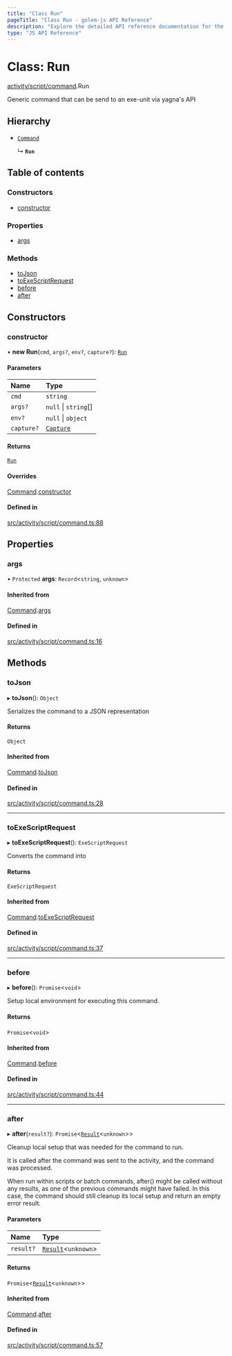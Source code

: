 ```yaml
---
title: "Class Run"
pageTitle: "Class Run - golem-js API Reference"
description: "Explore the detailed API reference documentation for the Class Run within the golem-js SDK for the Golem Network."
type: "JS API Reference"
---
```

# Class: Run

[activity/script/command](../modules/activity_script_command).Run

Generic command that can be send to an exe-unit via yagna's API

## Hierarchy

- [`Command`](activity_script_command.Command)

  ↳ **`Run`**

## Table of contents

### Constructors

- [constructor](activity_script_command.Run#constructor)

### Properties

- [args](activity_script_command.Run#args)

### Methods

- [toJson](activity_script_command.Run#tojson)
- [toExeScriptRequest](activity_script_command.Run#toexescriptrequest)
- [before](activity_script_command.Run#before)
- [after](activity_script_command.Run#after)

## Constructors

### constructor

• **new Run**(`cmd`, `args?`, `env?`, `capture?`): [`Run`](activity_script_command.Run)

#### Parameters

| Name | Type |
| :------ | :------ |
| `cmd` | `string` |
| `args?` | ``null`` \| `string`[] |
| `env?` | ``null`` \| `object` |
| `capture?` | [`Capture`](../modules/activity_script_command#capture) |

#### Returns

[`Run`](activity_script_command.Run)

#### Overrides

[Command](activity_script_command.Command).[constructor](activity_script_command.Command#constructor)

#### Defined in

[src/activity/script/command.ts:88](https://github.com/golemfactory/golem-js/blob/570126bc/src/activity/script/command.ts#L88)

## Properties

### args

• `Protected` **args**: `Record`\<`string`, `unknown`\>

#### Inherited from

[Command](activity_script_command.Command).[args](activity_script_command.Command#args)

#### Defined in

[src/activity/script/command.ts:16](https://github.com/golemfactory/golem-js/blob/570126bc/src/activity/script/command.ts#L16)

## Methods

### toJson

▸ **toJson**(): `Object`

Serializes the command to a JSON representation

#### Returns

`Object`

#### Inherited from

[Command](activity_script_command.Command).[toJson](activity_script_command.Command#tojson)

#### Defined in

[src/activity/script/command.ts:28](https://github.com/golemfactory/golem-js/blob/570126bc/src/activity/script/command.ts#L28)

___

### toExeScriptRequest

▸ **toExeScriptRequest**(): `ExeScriptRequest`

Converts the command into

#### Returns

`ExeScriptRequest`

#### Inherited from

[Command](activity_script_command.Command).[toExeScriptRequest](activity_script_command.Command#toexescriptrequest)

#### Defined in

[src/activity/script/command.ts:37](https://github.com/golemfactory/golem-js/blob/570126bc/src/activity/script/command.ts#L37)

___

### before

▸ **before**(): `Promise`\<`void`\>

Setup local environment for executing this command.

#### Returns

`Promise`\<`void`\>

#### Inherited from

[Command](activity_script_command.Command).[before](activity_script_command.Command#before)

#### Defined in

[src/activity/script/command.ts:44](https://github.com/golemfactory/golem-js/blob/570126bc/src/activity/script/command.ts#L44)

___

### after

▸ **after**(`result?`): `Promise`\<[`Result`](activity_results.Result)\<`unknown`\>\>

Cleanup local setup that was needed for the command to run.

It is called after the command was sent to the activity, and the command was processed.

When run within scripts or batch commands, after() might be called without any results, as one of the previous
commands might have failed. In this case, the command should still cleanup its local setup and return an empty
error result.

#### Parameters

| Name | Type |
| :------ | :------ |
| `result?` | [`Result`](activity_results.Result)\<`unknown`\> |

#### Returns

`Promise`\<[`Result`](activity_results.Result)\<`unknown`\>\>

#### Inherited from

[Command](activity_script_command.Command).[after](activity_script_command.Command#after)

#### Defined in

[src/activity/script/command.ts:57](https://github.com/golemfactory/golem-js/blob/570126bc/src/activity/script/command.ts#L57)
